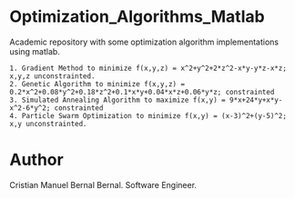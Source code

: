 ﻿# Optimization_Algorithms_Matlab

Academic repository with some optimization algorithm implementations using matlab.

	1. Gradient Method to minimize f(x,y,z) = x^2+y^2+2*z^2-x*y-y*z-x*z; x,y,z unconstrainted.
	2. Genetic Algorithm to minimize f(x,y,z) = 0.2*x^2+0.08*y^2+0.18*z^2+0.1*x*y+0.04*x*z+0.06*y*z; constrainted
	3. Simulated Annealing Algorithm to maximize f(x,y) = 9*x+24*y+x*y-x^2-6*y^2; constrainted
	4. Particle Swarm Optimization to minimize f(x,y) = (x-3)^2+(y-5)^2; x,y unconstrainted.

# Author

Cristian Manuel Bernal Bernal. Software Engineer.